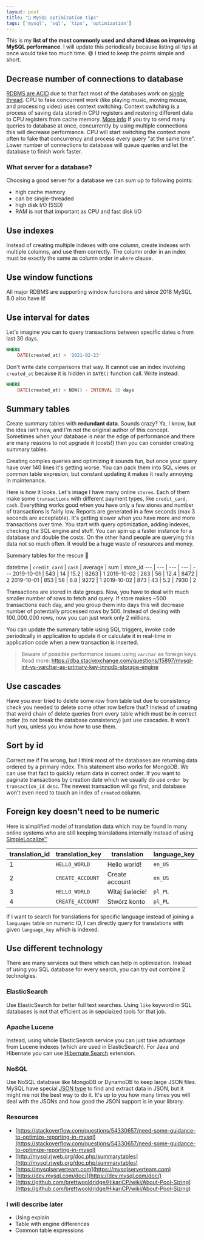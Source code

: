 ```yaml
---
layout: post 
title: "🚛 MySQL optimization tips"
tags: ['mysql', 'sql', 'tips', 'optimization']
---
```


This is my **list of the most commonly used and shared ideas on improving MySQL performance**. I will update this periodically because listing all tips at once would take too much time. 😄
I tried to keep the points simple and short.

## Decrease number of connections to database

[RDBMS are ACID](https://mariadb.com/resources/blog/acid-compliance-what-it-means-and-why-you-should-care/) due to that fact most of the databases work on [single thread](https://dba.stackexchange.com/questions/2918/about-single-threaded-versus-multithreaded-databases-performance).
CPU to fake concurrent work (like playing music, moving mouse, and processing video) uses context switching.
Context switching is a process of saving data stored in CPU registers and restoring different data to CPU registers from cache memory. [More info](https://wiki.osdev.org/Context_Switching)
If you try to send many queries to database at once, concurrently by using multiple connections this will decrease performance. 
CPU will start switching the context more often to fake that concurrency and process every query "at the same time". 
Lower number of connections to database will queue queries and let the database to finish work faster.

### What server for a database?
Choosing a good server for a database we can sum up to following points: 
- high cache memory
- can be single-threaded
- high disk I/O (SSD)
- RAM is not that important as CPU and fast disk I/O

## Use indexes 

Instead of creating multiple indexes with one column, create indexes with multiple columns, and use them correctly. 
The column order in an index must be exactly the same as column order in `where` clause.

## Use window functions

All major RDBMS are supporting window functions and since 2018 MySQL 8.0 also have it!

## Use interval for dates

Let's imagine you can to query transactions between specific dates o from last 30 days. 

```sql
WHERE 
    DATE(created_at) > '2021-02-23'
```

Don't write date comparisons that way. It cannot use an index involving `created_at` because it is hidden in `DATE()` function call. 
Write instead:

```sql
WHERE 
    DATE(created_at) > NOW() - INTERVAL 30 days
```

## Summary tables

Create summary tables with **redundant data**. Sounds crazy? Ya, I know, but the idea isn't new, and I'm not the original author of this concept.
Sometimes when your database is near the edge of performance and there are many reasons to not upgrade it (costs!) then you can consider creating summary tables.

Creating complex queries and optimizing it sounds fun, but once your query have over 140 lines it's getting worse. 
You can pack them into SQL views or common table expresion, but constant updating it makes it really annoying in maintenance. 

Here is how it looks. Let's image I have many online `stores`. Each of them make some `transactions` with different payment types, like `credit_card`, `cash`.
Everything works good when you have only a few stores and number of transactions is fairly low. Reports are generated in a few seconds (max 3 seconds are acceptable).
It's getting slower when you have more and more transactions over time. You start with query optimization, adding indexes, checking the SQL engine and stuff. 
You can spin up a faster instance for a database and double the costs. On the other hand people are querying this data not so much often. 
It would be a huge waste of resources and money.

Summary tables for the rescue 🥸

datetime | `credit_card` | `cash` | average | sum | store_id
--- | --- | --- | --- | ---
2019-10-01 | 543 | 14 | 15.2 | 8263 | 1
2019-10-02 | 263 | 56 | 12.4 | 8472 | 2
2019-10-01 | 853 | 58 | 6.8 | 9272 | 1
2019-10-02 | 873 | 43 | 5.2 | 7930 | 2

Transactions are stored in date groups. Now, you have to deal with much smaller number of rows to fetch and query. 
If store makes ~500 transactions each day, and you group them into days this will decrease number of potentially processed rows by 500. 
Instead of dealing with 100_000_000 rows, now you can just work only 2 millions.

You can update the summary table using SQL triggers, invoke code periodically in application to update it or calculate it in real-time in application code when a new transaction is inserted.

> Beware of possible performance issues using `varchar` as foreign keys. Read more: https://dba.stackexchange.com/questions/15897/mysql-int-vs-varchar-as-primary-key-innodb-storage-engine

## Use cascades

Have you ever tried to delete some row from table but due to consistency check you needed to delete some other row before that? Instead of creating that weird 
chain of delete queries from every table which must be in correct order (to not break the database consistency) just use cascades. It won't hurt you, unless you know how to use them.

## Sort by id

Correct me if I'm wrong, but I think most of the databases are returning data ordered by a primary index. This statement also works for MongoDB. We can use that fact
to quickly return data in correct order. If you want to paginate transactions by creation date which we usually do use `order by transaction_id desc`. The newest transaction will
go first, and database won't even need to touch an index of `created` column.

## Foreign key doesn't need to be numeric

Here is simplified model of translation data which may be found in many online systems who are still keeping translations internally instead of using [SimpleLocalize™](https://simplelocalize.io)

translation_id | translation_key | translation | language_key
--- | --- | --- | ---
1 | `HELLO_WORLD` | Hello world! | `en_US`
2 | `CREATE_ACCOUNT` | Create account | `en_US`
3 | `HELLO_WORLD` | Witaj świecie! | `pl_PL`
4 | `CREATE_ACCOUNT` | Stwórz konto | `pl_PL`

If I want to search for translations for specific language instead of joining a `languages` table on numeric ID, I can directly query for translations with given `language_key` which is indexed.

## Use different technology

There are many services out there which can help in optimization. Instead of using you SQL database for every search, you can try out combine 2 technolgies.

### ElasticSearch

Use ElasticSearch for better full text searches. Using `like` keyword in SQL databases is not that efficient as in sepciaized tools for that job. 

### Apache Lucene

Instead, using whole ElasticSearch service you can just take advantage from Lucene indexes (which are used in ElasticSearch).
For Java and Hibernate you can use [Hibernate Search](http://hibernate.org/search/) extension.

### NoSQL

Use NoSQL database like MongoDB or DynamoDB to keep large JSON files. MySQL have special [JSON type](https://dev.mysql.com/doc/refman/8.0/en/json.html) 
to find and extract data in JSON, but it might me not the best way to do it. It's up to you how many times you will deal with the JSONs and how good the JSON support is in your library.

### Resources
- [https://stackoverflow.com/questions/54330657/need-some-guidance-to-optimize-reporting-in-mysql](https://stackoverflow.com/questions/54330657/need-some-guidance-to-optimize-reporting-in-mysql)
- [http://mysql.rjweb.org/doc.php/summarytables](http://mysql.rjweb.org/doc.php/summarytables)
- [https://mysqlserverteam.com](https://mysqlserverteam.com)
- [https://dev.mysql.com/doc/](https://dev.mysql.com/doc/)
- [https://github.com/brettwooldridge/HikariCP/wiki/About-Pool-Sizing](https://github.com/brettwooldridge/HikariCP/wiki/About-Pool-Sizing)

### I will describe later
- Using explain
- Table with engine differences 
- Common table expressions

